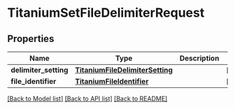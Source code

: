 # TitaniumSetFileDelimiterRequest


## Properties
Name | Type | Description | Notes
------------ | ------------- | ------------- | -------------
**delimiter_setting** | [**TitaniumFileDelimiterSetting**](TitaniumFileDelimiterSetting.md) |  | [optional] 
**file_identifier** | [**TitaniumFileIdentifier**](TitaniumFileIdentifier.md) |  | [optional] 

[[Back to Model list]](../README.md#documentation-for-models) [[Back to API list]](../README.md#documentation-for-api-endpoints) [[Back to README]](../README.md)


